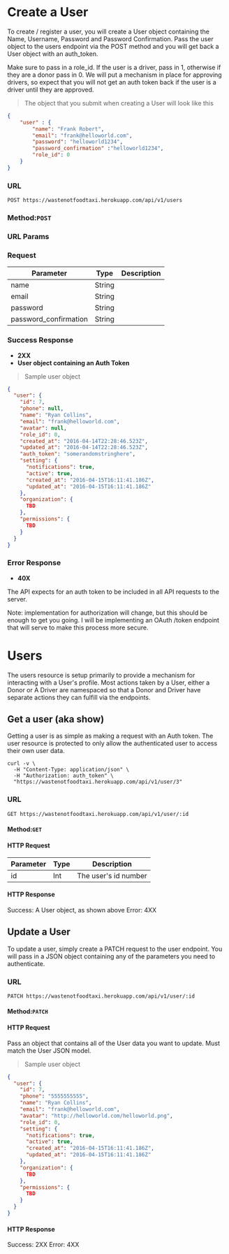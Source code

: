 # Create a User
To create / register a user, you will create a User object containing the Name, Username, Password and Password Confirmation.  Pass the user object to the users endpoint via the POST method and you will get back a User object with an auth_token.  

Make sure to pass in a role_id.  If the user is a driver, pass in 1, otherwise if they are a donor pass in 0.  We will put a mechanism in place for approving drivers, so expect that you will not get an auth token back if the user is a driver until they are approved.

>The object that you submit when creating a User will look like this

```json
{
    "user" : {
        "name": "Frank Robert",
        "email": "frank@helloworld.com",
        "password": "helloworld1234",
        "password_confirmation" :"helloworld1234",
        "role_id": 0
    }
}
```


### URL
`POST https://wastenotfoodtaxi.herokuapp.com/api/v1/users`
### **Method**:`POST`
### **URL Params**
### Request
Parameter | Type | Description
--------- | ------- | -----------
name      | String  |
email    |   String |
password | String |
password_confirmation | String |

### Success Response
* **2XX**
* **User object containing an Auth Token**

>Sample user object

```json
{
  "user": {
    "id": 7,
    "phone": null,
    "name": "Ryan Collins",
    "email": "frank@helloworld.com",
    "avatar": null,
    "role_id": 0,
    "created_at": "2016-04-14T22:28:46.523Z",
    "updated_at": "2016-04-14T22:28:46.523Z",
    "auth_token": "somerandomstringhere",
    "setting": {
      "notifications": true,
      "active": true,
      "created_at": "2016-04-15T16:11:41.186Z",
      "updated_at": "2016-04-15T16:11:41.186Z"
    },
    "organization": {
      TBD
    },
    "permissions": {
      TBD
    }
  }
}
```
### Error Response
* **40X**

The API expects for an auth token to be included in all API requests to the server.

<aside class="notice">
Note: implementation for authorization will change, but this should be enough to get you going.  I will be implementing an OAuth /token endpoint that will serve to make this process more secure.
</aside>

# Users
The users resource is setup primarily to provide a mechanism for interacting with a User's profile.  Most actions taken by a User, either a Donor or A Driver are namespaced so that a Donor and Driver have separate actions they can fulfill via the endpoints.

## Get a user (aka show)
Getting a user is as simple as making a request with an Auth token.  The user resource is protected to only allow the authenticated user to access their own user data.  

```shell
curl -v \
  -H "Content-Type: application/json" \
  -H "Authorization: auth_token" \
  "https://wastenotfoodtaxi.herokuapp.com/api/v1/user/3"
```

### URL
`GET https://wastenotfoodtaxi.herokuapp.com/api/v1/user/:id`
#### **Method**:`GET`
#### HTTP Request
Parameter | Type | Description
--------- | ------- | -----------
id      | Int | The user's id number
#### HTTP Response
Success: A User object, as shown above
Error: 4XX


## Update a User
To update a user, simply create a PATCH request to the user endpoint.  You will pass in a JSON object containing any of the parameters you need to authenticate.

### URL
`PATCH https://wastenotfoodtaxi.herokuapp.com/api/v1/user/:id`
#### **Method**:`PATCH`
#### HTTP Request
Pass an object that contains all of the User data you want to update.  Must match the User JSON model.

>Sample user object

```json
{
  "user": {
    "id": 7,
    "phone": "5555555555",
    "name": "Ryan Collins",
    "email": "frank@helloworld.com",
    "avatar": "http://helloworld.com/helloworld.png",
    "role_id": 0,
    "setting": {
      "notifications": true,
      "active": true,
      "created_at": "2016-04-15T16:11:41.186Z",
      "updated_at": "2016-04-15T16:11:41.186Z"
    },
    "organization": {
      TBD
    },
    "permissions": {
      TBD
    }
  }
}
```
#### HTTP Response
Success: 2XX
Error: 4XX
